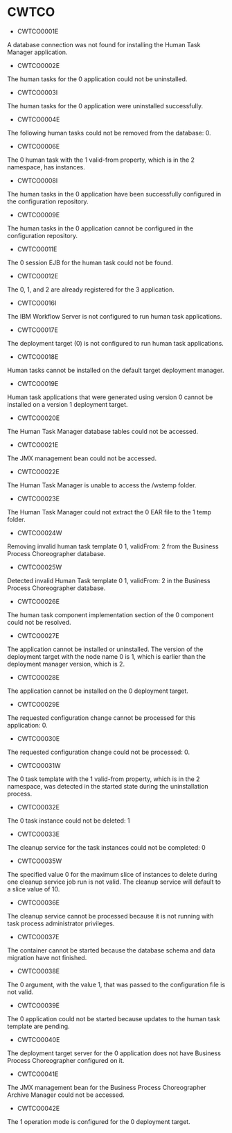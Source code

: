 # CWTCO

- CWTCO0001E

A database connection was not found for installing the Human Task Manager application.
- CWTCO0002E

The human tasks for the 0 application could not be uninstalled.
- CWTCO0003I

The human tasks for the 0 application were uninstalled successfully.
- CWTCO0004E

The following human tasks could not be removed from the database: 0.
- CWTCO0006E

The 0 human task with the 1 valid-from property, which is in the 2 namespace, has instances.
- CWTCO0008I

The human tasks in the 0 application have been successfully configured in the configuration repository.
- CWTCO0009E

The human tasks in the 0 application cannot be configured in the configuration repository.
- CWTCO0011E

The 0 session EJB for the human task could not be found.
- CWTCO0012E

The 0, 1, and 2 are already registered for the 3 application.
- CWTCO0016I

The IBM Workflow Server is not configured to run human task applications.
- CWTCO0017E

The deployment target (0) is not configured to run human task applications.
- CWTCO0018E

Human tasks cannot be installed on the default target deployment manager.
- CWTCO0019E

Human task applications that were generated using version 0 cannot be installed on a version 1 deployment target.
- CWTCO0020E

The Human Task Manager database tables could not be accessed.
- CWTCO0021E

The JMX management bean could not be accessed.
- CWTCO0022E

The Human Task Manager is unable to access the <WASHome>/wstemp folder.
- CWTCO0023E

The Human Task Manager could not extract the 0 EAR file to the 1 temp folder.
- CWTCO0024W

Removing invalid human task template 0 1, validFrom: 2 from the Business Process Choreographer database.
- CWTCO0025W

Detected invalid Human Task template 0 1, validFrom: 2 in the Business Process Choreographer database.
- CWTCO0026E

The human task component implementation section of the 0 component could not be resolved.
- CWTCO0027E

The application cannot be installed or uninstalled. The version of the deployment target with the node name 0 is 1, which is earlier than the deployment manager version, which is 2.
- CWTCO0028E

The application cannot be installed on the 0 deployment target.
- CWTCO0029E

The requested configuration change cannot be processed for this application: 0.
- CWTCO0030E

The requested configuration change could not be processed: 0.
- CWTCO0031W

The 0 task template with the 1 valid-from property, which is in the 2 namespace, was detected in the started state during the uninstallation process.
- CWTCO0032E

The 0 task instance could not be deleted: 1
- CWTCO0033E

The cleanup service for the task instances could not be completed: 0
- CWTCO0035W

The specified value 0 for the maximum slice of instances to delete during one cleanup service job run is not valid. The cleanup service will default to a slice value of 10.
- CWTCO0036E

The cleanup service cannot be processed because it is not running with task process administrator privileges.
- CWTCO0037E

The container cannot be started because the database schema and data migration have not finished.
- CWTCO0038E

The 0 argument, with the value 1, that was passed to the configuration file is not valid.
- CWTCO0039E

The 0 application could not be started because updates to the human task template are pending.
- CWTCO0040E

The deployment target server for the 0 application does not have Business Process Choreographer configured on it.
- CWTCO0041E

The JMX management bean for the Business Process Choreographer Archive Manager could not be accessed.
- CWTCO0042E

The 1 operation mode is configured for the 0 deployment target.